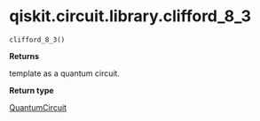 # qiskit.circuit.library.clifford\_8\_3

<span id="undefined" />

`clifford_8_3()`

**Returns**

template as a quantum circuit.

**Return type**

[QuantumCircuit](qiskit.circuit.QuantumCircuit#qiskit.circuit.QuantumCircuit "qiskit.circuit.QuantumCircuit")
